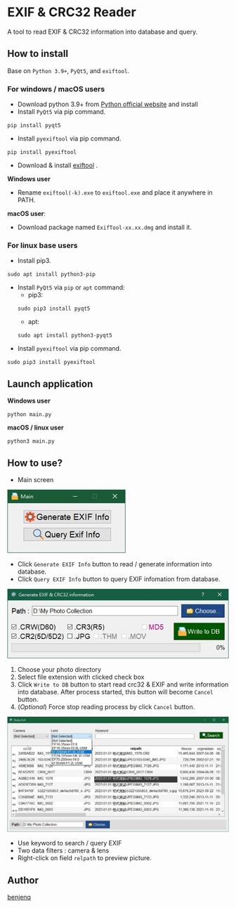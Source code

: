 # EXIF & CRC32 Reader

A tool to read EXIF & CRC32 information into database and query. 

## How to install

 Base on `Python 3.9+`, `PyQt5`, and `exiftool`.

### For windows / macOS users
- Download python 3.9+ from [Python official website](https://www.python.org/downloads/) and install
- Install `PyQt5` via pip command.
```
pip install pyqt5
```
- Install `pyexiftool` via pip command.
```
pip install pyexiftool
```
- Download & install [exiftool](https://exiftool.org/index.html) .

**Windows user**
- Rename `exiftool(-k).exe` to `exiftool.exe` and place it anywhere in PATH.

**macOS user**:
- Download package named `ExifTool-xx.xx.dmg` and install it.

### For linux base users
- Install pip3.
```
sudo apt install python3-pip
```

- Install `PyQt5` via `pip` or `apt` command:
  - pip3:
  ```
  sudo pip3 install pyqt5
  ```
  - apt:
  ```
  sudo apt install python3-pyqt5
  ```
- Install `pyexiftool` via pip command.
```
sudo pip3 install pyexiftool
```

## Launch application
**Windows user**
```
python main.py
```
**macOS / linux user**
```
python3 main.py
```

## How to use?

- Main screen

![Main](pics/pic1.jpg)

- Click `Generate EXIF Info` button to read / generate information into database.
- Click `Query EXIF Info` button to query EXIF infomation from database.

![pic2](pics/pic2.jpg)
1. Choose your photo directory
2. Select file extension with clicked check box
3. Click `Write to DB` button to start read crc32 & EXIF and write information into database. After process started, this button will become `Cancel` button.
4. (*Optional*) Force stop reading process by click `Cancel` button.

![pic3](pics/pic3.jpg)
- Use keyword to search / query EXIF
- Two data filters : camera & lens
- Right-click on field `relpath` to preview picture. 


## Author

[benjenq](https://github.com/benjenq)